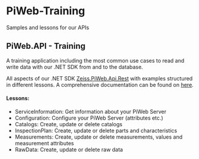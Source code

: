 # PiWeb-Training

Samples and lessons for our APIs

## PiWeb.API - Training

A training application including the most common use cases to read and write data with our .NET SDK from and to the database.

All aspects of our .NET SDK [Zeiss.PiWeb.Api.Rest](https://www.nuget.org/packages/Zeiss.PiWeb.Api.Rest/) with examples structured in different lessons.
A comprehensive documentation can be found on [here](http://zeiss-piweb.github.io/PiWeb-Api/sdk/v6.0/).

#### Lessons:
- ServiceInformation: Get information about your PiWeb Server
- Configuration: Configure your PiWeb Server (attributes etc.)
- Catalogs: Create, update or delete catalogs
- InspectionPlan: Create, update or delete parts and characteristics
- Measurements:  Create, update or delete measurements, values and measurement attributes
- RawData: Create, update or delete raw data
